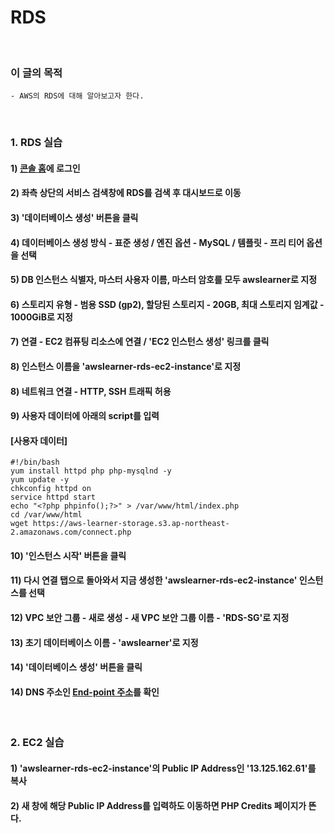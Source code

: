 # RDS
<br/>

### 이 글의 목적
    - AWS의 RDS에 대해 알아보고자 한다.
<br/>

### 1. RDS 실습
#### 1) <a href="https://ap-northeast-2.console.aws.amazon.com/console/home?nc2=h_ct&region=ap-northeast-2&src=header-signin">콘솔 홈</a>에 로그인
#### 2) 좌측 상단의 서비스 검색창에 RDS를 검색 후 대시보드로 이동
#### 3) '데이터베이스 생성' 버튼을 클릭
#### 4) 데이터베이스 생성 방식 - 표준 생성 / 엔진 옵션 - MySQL / 템플릿 - 프리 티어 옵션을 선택
#### 5) DB 인스턴스 식별자, 마스터 사용자 이름, 마스터 암호를 모두 awslearner로 지정
#### 6) 스토리지 유형 - 범용 SSD (gp2), 할당된 스토리지 - 20GB, 최대 스토리지 임계값 - 1000GiB로 지정
#### 7) 연결 - EC2 컴퓨팅 리소스에 연결 / 'EC2 인스턴스 생성' 링크를 클릭
#### 8) 인스턴스 이름을 'awslearner-rds-ec2-instance'로 지정
#### 8) 네트워크 연결 - HTTP, SSH 트래픽 허용
#### 9) 사용자 데이터에 아래의 script를 입력
#### [사용자 데이터]
```script
#!/bin/bash
yum install httpd php php-mysqlnd -y
yum update -y
chkconfig httpd on
service httpd start
echo "<?php phpinfo();?>" > /var/www/html/index.php
cd /var/www/html
wget https://aws-learner-storage.s3.ap-northeast-2.amazonaws.com/connect.php
```
#### 10) '인스턴스 시작' 버튼을 클릭
#### 11) 다시 연결 탭으로 돌아와서 지금 생성한 'awslearner-rds-ec2-instance' 인스턴스를 선택
#### 12) VPC 보안 그룹 - 새로 생성 - 새 VPC 보안 그룹 이름 - 'RDS-SG'로 지정
#### 13) 초기 데이터베이스 이름 - 'awslearner'로 지정
#### 14) '데이터베이스 생성' 버튼을 클릭
#### 14) DNS 주소인 <a href="awslearner.cp4cwm684hgx.ap-northeast-2.rds.amazonaws.com">End-point 주소</a>를 확인 
<br/>

### 2. EC2 실습
#### 1) 'awslearner-rds-ec2-instance'의 Public IP Address인 '13.125.162.61'를 복사
#### 2) 새 창에 해당 Public IP Address를 입력하도 이동하면 PHP Credits 페이지가 뜬다.
